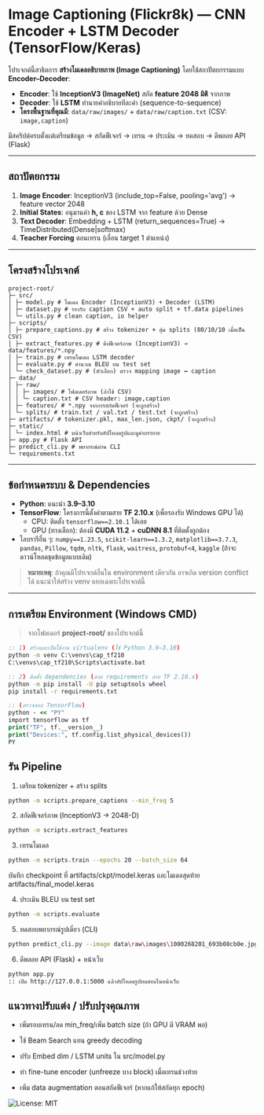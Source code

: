 # Image Captioning (Flickr8k) — CNN Encoder + LSTM Decoder (TensorFlow/Keras)

โปรเจกต์นี้สาธิตการ **สร้างโมเดลอธิบายภาพ (Image Captioning)** โดยใช้สถาปัตยกรรมแบบ **Encoder–Decoder**:
- **Encoder**: ใช้ **InceptionV3 (ImageNet)** สกัด **feature 2048 มิติ** จากภาพ  
- **Decoder**: ใช้ **LSTM** ทำนายคำอธิบายทีละคำ (sequence-to-sequence)  
- **โครงพื้นฐานที่คุณมี**: `data/raw/images/` + `data/raw/caption.txt` (CSV: `image,caption`)  


มีสคริปต์ครบตั้งแต่เตรียมข้อมูล → สกัดฟีเจอร์ → เทรน → ประเมิน → ทดสอบ → ดีพลอย API (Flask)

---

## สถาปัตยกรรม
1) **Image Encoder**: InceptionV3 (include_top=False, pooling='avg') → feature vector 2048  
2) **Initial States**: อนุมานค่า **h, c** ของ LSTM จาก feature ด้วย Dense  
3) **Text Decoder**: Embedding + LSTM (return_sequences=True) → TimeDistributed(Dense|softmax)  
4) **Teacher Forcing** ตอนเทรน (เลื่อน target 1 ตำแหน่ง)

---

## โครงสร้างโปรเจกต์

```plaintext
project-root/
├─ src/
│ ├─ model.py # โมเดล Encoder (InceptionV3) + Decoder (LSTM)
│ ├─ dataset.py # รองรับ caption CSV + auto split + tf.data pipelines
│ └─ utils.py # clean caption, io helper
├─ scripts/
│ ├─ prepare_captions.py # สร้าง tokenizer + สุ่ม splits (80/10/10 เมื่อเป็น CSV)
│ ├─ extract_features.py # ดึงฟีเจอร์ภาพ (InceptionV3) → data/features/*.npy
│ ├─ train.py # เทรนโมเดล LSTM decoder
│ ├─ evaluate.py # คำนวณ BLEU บน test set
│ └─ check_dataset.py # (ตัวเลือก) ตรวจ mapping image ↔ caption
├─ data/
│ ├─ raw/
│ │ ├─ images/ # โฟลเดอร์ภาพ (ถ้าใช้ CSV)
│ │ └─ caption.txt # CSV header: image,caption
│ ├─ features/ # *.npy จากการสกัดฟีเจอร์ (จะถูกสร้าง)
│ └─ splits/ # train.txt / val.txt / test.txt (จะถูกสร้าง)
├─ artifacts/ # tokenizer.pkl, max_len.json, ckpt/ (จะถูกสร้าง)
├─ static/
│ └─ index.html # หน้าเว็บสำหรับอัปโหลดรูปและดูคำบรรยาย
├─ app.py # Flask API
├─ predict_cli.py # พยากรณ์ผ่าน CLI
└─ requirements.txt
```

---

## ข้อกำหนดระบบ & Dependencies

- **Python**: แนะนำ **3.9–3.10**  
- **TensorFlow**: โครงการนี้ตั้งค่าตามสาย **TF 2.10.x** (เพื่อรองรับ Windows GPU ได้)  
  - CPU: ติดตั้ง `tensorflow==2.10.1` ได้เลย  
  - GPU (ทางเลือก): ต้องมี **CUDA 11.2** + **cuDNN 8.1** ที่ติดตั้งถูกต้อง  
- ไลบรารีอื่น ๆ: `numpy==1.23.5`, `scikit-learn==1.3.2`, `matplotlib==3.7.3`, `pandas`, `Pillow`, `tqdm`, `nltk`, `flask`, `waitress`, `protobuf<4`, `kaggle` (ถ้าจะดาวน์โหลดชุดข้อมูลแบบเดิม)

> **หมายเหตุ**: ถ้าคุณมีโปรเจกต์อื่นใน environment เดียวกัน อาจเกิด version conflict ได้ แนะนำให้สร้าง venv แยกเฉพาะโปรเจกต์นี้

---

## การเตรียม Environment (Windows CMD)

> จากโฟลเดอร์ **project-root/** ของโปรเจกต์นี้

```bat
:: 1) สร้างและเปิดใช้งาน virtualenv (ใช้ Python 3.9–3.10)
python -m venv C:\venvs\cap_tf210
C:\venvs\cap_tf210\Scripts\activate.bat

:: 2) ติดตั้ง dependencies (ตาม requirements สาย TF 2.10.x)
python -m pip install -U pip setuptools wheel
pip install -r requirements.txt

:: (ตรวจสอบ TensorFlow)
python - << "PY"
import tensorflow as tf
print("TF", tf.__version__)
print("Devices:", tf.config.list_physical_devices())
PY
```
##  รัน Pipeline
1) เตรียม tokenizer + สร้าง splits
```bash
python -m scripts.prepare_captions --min_freq 5
```
2) สกัดฟีเจอร์ภาพ (InceptionV3 → 2048-D)
```bash
python -m scripts.extract_features
```

3) เทรนโมเดล
```bash
python -m scripts.train --epochs 20 --batch_size 64
```
บันทึก checkpoint ที่ artifacts/ckpt/model.keras และโมเดลสุดท้าย artifacts/final_model.keras

4) ประเมิน BLEU บน test set
```bash
python -m scripts.evaluate
```
5) ทดสอบพยากรณ์รูปเดี่ยว (CLI)
```bash
python predict_cli.py --image data\raw\images\1000268201_693b08cb0e.jpg
```
6) ดีพลอย API (Flask) + หน้าเว็บ
```bash
python app.py
:: เปิด http://127.0.0.1:5000 แล้วอัปโหลดรูปทดสอบในหน้าเว็บ
```

## แนวทางปรับแต่ง / ปรับปรุงคุณภาพ

- เพิ่มรอบเทรน/ลด min_freq/เพิ่ม batch size (ถ้า GPU มี VRAM พอ)

- ใช้ Beam Search แทน greedy decoding

- ปรับ Embed dim / LSTM units ใน src/model.py

- ทำ fine-tune encoder (unfreeze บาง block) เมื่อเทรนช่วงท้าย

- เพิ่ม data augmentation ตอนสกัดฟีเจอร์ (หากแก้ให้สกัดทุก epoch)

![License: MIT](https://img.shields.io/badge/License-MIT-yellow.svg)